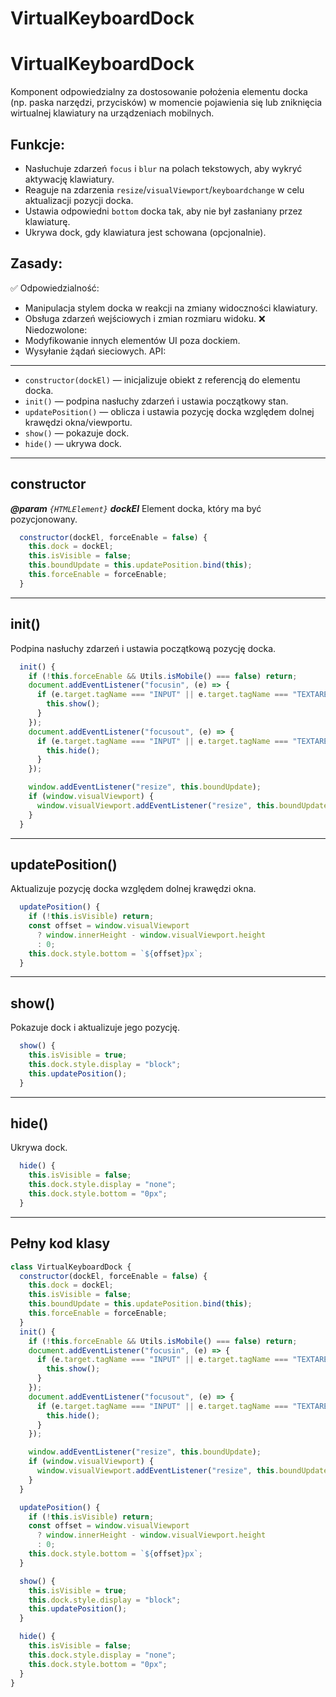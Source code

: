 # VirtualKeyboardDock

# VirtualKeyboardDock
Komponent odpowiedzialny za dostosowanie położenia elementu docka (np. paska narzędzi, przycisków)
w momencie pojawienia się lub zniknięcia wirtualnej klawiatury na urządzeniach mobilnych.
## Funkcje:
 - Nasłuchuje zdarzeń `focus` i `blur` na polach tekstowych, aby wykryć aktywację klawiatury.
 - Reaguje na zdarzenia `resize`/`visualViewport`/`keyboardchange` w celu aktualizacji pozycji docka.
 - Ustawia odpowiedni `bottom` docka tak, aby nie był zasłaniany przez klawiaturę.
 - Ukrywa dock, gdy klawiatura jest schowana (opcjonalnie).
## Zasady:

✅ Odpowiedzialność:
  - Manipulacja stylem docka w reakcji na zmiany widoczności klawiatury.
  - Obsługa zdarzeń wejściowych i zmian rozmiaru widoku.
❌ Niedozwolone:
  - Modyfikowanie innych elementów UI poza dockiem.
  - Wysyłanie żądań sieciowych.
API:
----
- `constructor(dockEl)` — inicjalizuje obiekt z referencją do elementu docka.
- `init()` — podpina nasłuchy zdarzeń i ustawia początkowy stan.
- `updatePosition()` — oblicza i ustawia pozycję docka względem dolnej krawędzi okna/viewportu.
- `show()` — pokazuje dock.
- `hide()` — ukrywa dock.

---

## constructor

**_@param_** *`{HTMLElement}`* _**dockEl**_  Element docka, który ma być pozycjonowany.

```javascript
  constructor(dockEl, forceEnable = false) {
    this.dock = dockEl;
    this.isVisible = false;
    this.boundUpdate = this.updatePosition.bind(this);
    this.forceEnable = forceEnable;
  }
```

---

## init()

Podpina nasłuchy zdarzeń i ustawia początkową pozycję docka.

```javascript
  init() {
    if (!this.forceEnable && Utils.isMobile() === false) return;
    document.addEventListener("focusin", (e) => {
      if (e.target.tagName === "INPUT" || e.target.tagName === "TEXTAREA") {
        this.show();
      }
    });
    document.addEventListener("focusout", (e) => {
      if (e.target.tagName === "INPUT" || e.target.tagName === "TEXTAREA") {
        this.hide();
      }
    });

    window.addEventListener("resize", this.boundUpdate);
    if (window.visualViewport) {
      window.visualViewport.addEventListener("resize", this.boundUpdate);
    }
  }
```

---

## updatePosition()

Aktualizuje pozycję docka względem dolnej krawędzi okna.

```javascript
  updatePosition() {
    if (!this.isVisible) return;
    const offset = window.visualViewport
      ? window.innerHeight - window.visualViewport.height
      : 0;
    this.dock.style.bottom = `${offset}px`;
  }
```

---

## show()

Pokazuje dock i aktualizuje jego pozycję.

```javascript
  show() {
    this.isVisible = true;
    this.dock.style.display = "block";
    this.updatePosition();
  }
```

---

## hide()

Ukrywa dock.

```javascript
  hide() {
    this.isVisible = false;
    this.dock.style.display = "none";
    this.dock.style.bottom = "0px";
  }
```

---

## Pełny kod klasy
```javascript
class VirtualKeyboardDock {
  constructor(dockEl, forceEnable = false) {
    this.dock = dockEl;
    this.isVisible = false;
    this.boundUpdate = this.updatePosition.bind(this);
    this.forceEnable = forceEnable;
  }
  init() {
    if (!this.forceEnable && Utils.isMobile() === false) return;
    document.addEventListener("focusin", (e) => {
      if (e.target.tagName === "INPUT" || e.target.tagName === "TEXTAREA") {
        this.show();
      }
    });
    document.addEventListener("focusout", (e) => {
      if (e.target.tagName === "INPUT" || e.target.tagName === "TEXTAREA") {
        this.hide();
      }
    });

    window.addEventListener("resize", this.boundUpdate);
    if (window.visualViewport) {
      window.visualViewport.addEventListener("resize", this.boundUpdate);
    }
  }

  updatePosition() {
    if (!this.isVisible) return;
    const offset = window.visualViewport
      ? window.innerHeight - window.visualViewport.height
      : 0;
    this.dock.style.bottom = `${offset}px`;
  }

  show() {
    this.isVisible = true;
    this.dock.style.display = "block";
    this.updatePosition();
  }

  hide() {
    this.isVisible = false;
    this.dock.style.display = "none";
    this.dock.style.bottom = "0px";
  }
}
```